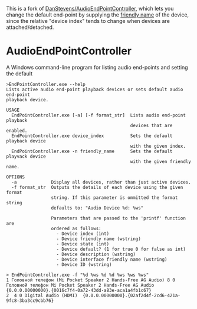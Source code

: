 This is a fork of [DanStevens/AudioEndPointController](https://github.com/DanStevens/AudioEndPointController),
which lets you change the default end-point by supplying the [friendly name](https://msdn.microsoft.com/en-us/library/windows/hardware/ff536394(v=vs.85).aspx)
of the device, since the relative "device index" tends to change when devices are attached/detached.

AudioEndPointController
=======================

A Windows command-line program for listing audio end-points and setting the default

	>EndPointController.exe --help
	Lists active audio end-point playback devices or sets default audio end-point
	playback device.

	USAGE
	  EndPointController.exe [-a] [-f format_str]  Lists audio end-point playback
												   devices that are enabled.
	  EndPointController.exe device_index          Sets the default playback device
												   with the given index.
	  EndPointController.exe -n friendly_name	   Sets the default playvack device
												   with the given friendly name.

	OPTIONS
	  -a             Display all devices, rather than just active devices.
	  -f format_str  Outputs the details of each device using the given format
					 string. If this parameter is ommitted the format string
					 defaults to: "Audio Device %d: %ws"

					 Parameters that are passed to the 'printf' function are
					 ordered as follows:
					   - Device index (int)
					   - Device friendly name (wstring)
					   - Device state (int)
					   - Device default? (1 for true 0 for false as int)
					   - Device description (wstring)
					   - Device interface friendly name (wstring)
					   - Device ID (wstring)
					   
   	> EndPointController.exe -f "%d %ws %d %d %ws %ws %ws"
	1 Головной телефон (Mi Pocket Speaker 2 Hands-Free AG Audio) 8 0 Головной телефон Mi Pocket Speaker 2 Hands-Free AG Audio {0.0.0.00000000}.{0016c7f4-0a72-43dd-a83e-aca1a4fb1c67}
	2  4 0 Digital Audio (HDMI)  {0.0.0.00000000}.{02af2d4f-2cd6-421a-9fc8-3ba3cc9cbb76}
	
